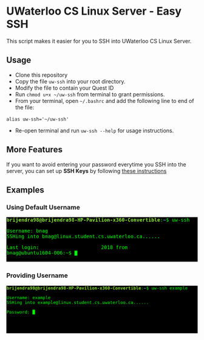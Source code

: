 # UWaterloo CS Linux Server - Easy SSH

This script makes it easier for you to SSH into UWaterloo CS Linux Server.

## Usage
- Clone this repository
- Copy the file `uw-ssh` into your root directory.
- Modify the file to contain your Quest ID
- Run `chmod u+x ~/uw-ssh` from terminal to grant permissions.
- From your terminal, open `~/.bashrc` and add the following line to end of the file: 
```
alias uw-ssh='~/uw-ssh'
```
- Re-open terminal and run `uw-ssh --help` for usage instructions.

## More Features
If you want to avoid entering your password everytime you SSH into the server, you can set up **SSH Keys** by following [these instructions](https://www.digitalocean.com/community/tutorials/how-to-set-up-ssh-keys--2)

## Examples
### Using Default Username

![Example](example2.png?raw=true) 

### Providing Username

![Example](example1.png?raw=true) 
